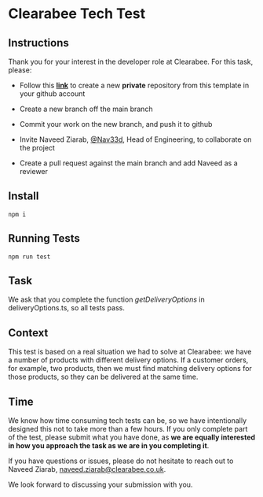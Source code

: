 # Clearabee Tech Test

## Instructions

Thank you for your interest in the developer role at Clearabee. For this task, please:

- Follow this **[link](https://github.com/new?template_name=Tech-Test&template_owner=Clearabee)** to create a new **private** repository from this template in your github account

- Create a new branch off the main branch

- Commit your work on the new branch, and push it to github

- Invite Naveed Ziarab, [@Nav33d](https://github.com/Nav33d), Head of Engineering, to collaborate on the project

- Create a pull request against the main branch and add Naveed as a reviewer

## Install

`npm i`

## Running Tests

`npm run test`

## Task

We ask that you complete the function _getDeliveryOptions_ in deliveryOptions.ts, so all tests pass.

## Context

This test is based on a real situation we had to solve at Clearabee: we have a number of products with different delivery options. If a customer orders, for example, two products, then we must find matching delivery options for those products, so they can be delivered at the same time.

## Time

We know how time consuming tech tests can be, so we have intentionally designed this not to take more than a few hours. If you only complete part of the test, please submit what you have done, as **we are equally interested in how you approach the task as we are in you completing it**.

If you have questions or issues, please do not hesitate to reach out to Naveed Ziarab, [naveed.ziarab@clearabee.co.uk](mailto:naveed.ziarab@clearabee.co.uk).

We look forward to discussing your submission with you.

